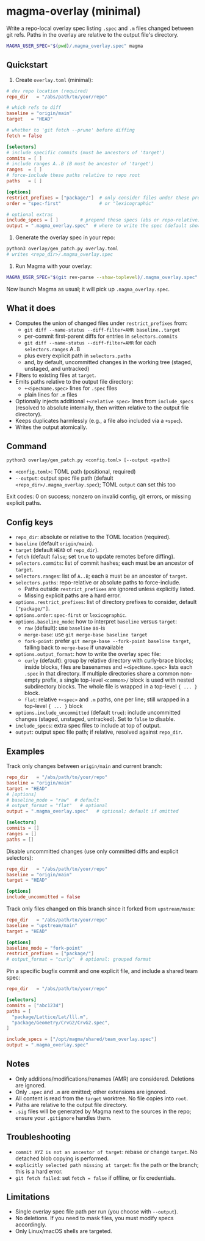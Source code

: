 # magma-overlay (minimal)

Write a repo-local overlay spec listing `.spec` and `.m` files changed between git refs. Paths in the overlay are relative to the output file's directory.

```sh
MAGMA_USER_SPEC="$(pwd)/.magma_overlay.spec" magma
```

## Quickstart

1. Create `overlay.toml` (minimal):

```toml
# dev repo location (required)
repo_dir   = "/abs/path/to/your/repo"

# which refs to diff
baseline = "origin/main"
target   = "HEAD"

# whether to 'git fetch --prune' before diffing
fetch = false

[selectors]
# include specific commits (must be ancestors of 'target')
commits = [ ]
# include ranges A..B (B must be ancestor of 'target')
ranges  = [ ]
# force-include these paths relative to repo root
paths   = [ ]

[options]
restrict_prefixes = ["package/"]  # only consider files under these prefixes
order = "spec-first"              # or "lexicographic"

# optional extras
include_specs = [ ]        # prepend these specs (abs or repo-relative)
output = ".magma_overlay.spec"  # where to write the spec (default shown)
```

1. Generate the overlay spec in your repo:

```sh
python3 overlay/gen_patch.py overlay.toml
# writes <repo_dir>/.magma_overlay.spec
```

1. Run Magma with your overlay:

```sh
MAGMA_USER_SPEC="$(git rev-parse --show-toplevel)/.magma_overlay.spec" magma
```

Now launch Magma as usual; it will pick up `.magma_overlay.spec`.

## What it does

- Computes the union of changed files under `restrict_prefixes` from:
  - `git diff --name-status --diff-filter=AMR baseline..target`
  - per-commit first-parent diffs for entries in `selectors.commits`
  - `git diff --name-status --diff-filter=AMR` for each `selectors.ranges` A..B
  - plus every explicit path in `selectors.paths`
  - and, by default, uncommitted changes in the working tree (staged, unstaged, and untracked)
- Filters to existing files at `target`.
- Emits paths relative to the output file directory:
  - `+<SpecName.spec>` lines for `.spec` files
  - plain lines for `.m` files
- Optionally injects additional `+<relative spec>` lines from `include_specs` (resolved to absolute internally, then written relative to the output file directory).
- Keeps duplicates harmlessly (e.g., a file also included via a `+spec`).
- Writes the output atomically.

## Command

```text
python3 overlay/gen_patch.py <config.toml> [--output <path>]
```

- `<config.toml>`: TOML path (positional, required)
- `--output`: output spec file path (default `<repo_dir>/.magma_overlay.spec`); TOML `output` can set this too

Exit codes: 0 on success; nonzero on invalid config, git errors, or missing explicit paths.

## Config keys

- `repo_dir`: absolute or relative to the TOML location (required).
- `baseline` (default `origin/main`).
- `target` (default `HEAD` of `repo_dir`).
- `fetch` (default `false`; set `true` to update remotes before diffing).
- `selectors.commits`: list of commit hashes; each must be an ancestor of `target`.
- `selectors.ranges`: list of `A..B`; each `B` must be an ancestor of `target`.
- `selectors.paths`: repo-relative or absolute paths to force-include.
  - Paths outside `restrict_prefixes` are ignored unless explicitly listed.
  - Missing explicit paths are a hard error.
- `options.restrict_prefixes`: list of directory prefixes to consider, default `["package/"]`.
- `options.order`: `spec-first` or `lexicographic`.
- `options.baseline_mode`: how to interpret `baseline` versus `target`:
  - `raw` (default): use `baseline` as-is
  - `merge-base`: use `git merge-base baseline target`
  - `fork-point`: prefer `git merge-base --fork-point baseline target`, falling back to `merge-base` if unavailable
- `options.output_format`: how to write the overlay spec file:
  - `curly` (default): group by relative directory with curly-brace blocks; inside blocks, files are basenames and `+<SpecName.spec>` lists each `.spec` in that directory. If multiple directories share a common non-empty prefix, a single top-level `<common>/` block is used with nested subdirectory blocks. The whole file is wrapped in a top-level `{ ... }` block.
  - `flat`: relative `+<spec>` and `.m` paths, one per line; still wrapped in a top-level `{ ... }` block
- `options.include_uncommitted` (default `true`): include uncommitted changes (staged, unstaged, untracked). Set to `false` to disable.
- `include_specs`: extra spec files to include at top of output.
- `output`: output spec file path; if relative, resolved against `repo_dir`.

## Examples

Track only changes between `origin/main` and current branch:

```toml
repo_dir   = "/abs/path/to/your/repo"
baseline = "origin/main"
target = "HEAD"
# [options]
# baseline_mode = "raw"  # default
# output_format = "flat"   # optional
output = ".magma_overlay.spec"   # optional; default if omitted

[selectors]
commits = []
ranges = []
paths = []
```

Disable uncommitted changes (use only committed diffs and explicit selectors):

```toml
repo_dir   = "/abs/path/to/your/repo"
baseline = "origin/main"
target = "HEAD"

[options]
include_uncommitted = false
```
Track only files changed on this branch since it forked from `upstream/main`:

```toml
repo_dir   = "/abs/path/to/your/repo"
baseline = "upstream/main"
target = "HEAD"

[options]
baseline_mode = "fork-point"
restrict_prefixes = ["package/"]
# output_format = "curly"  # optional: grouped format
```


Pin a specific bugfix commit and one explicit file, and include a shared team spec:

```toml
repo_dir   = "/abs/path/to/your/repo"

[selectors]
commits = ["abc1234"]
paths = [
  "package/Lattice/Lat/lll.m",
  "package/Geometry/CrvG2/CrvG2.spec",
]

include_specs = ["/opt/magma/shared/team_overlay.spec"]
output = ".magma_overlay.spec"
```

## Notes

- Only additions/modifications/renames (AMR) are considered. Deletions are ignored.
- Only `.spec` and `.m` are emitted; other extensions are ignored.
- All content is read from the `target` worktree. No file copies into `root`.
- Paths are relative to the output file directory.
- `.sig` files will be generated by Magma next to the sources in the repo; ensure your `.gitignore` handles them.

## Troubleshooting

- `commit XYZ is not an ancestor of target`: rebase or change `target`. No detached blob copying is performed.
- `explicitly selected path missing at target`: fix the path or the branch; this is a hard error.
- `git fetch failed`: set `fetch = false` if offline, or fix credentials.

## Limitations

- Single overlay spec file path per run (you choose with `--output`).
- No deletions. If you need to mask files, you must modify specs accordingly.
- Only Linux/macOS shells are targeted.
